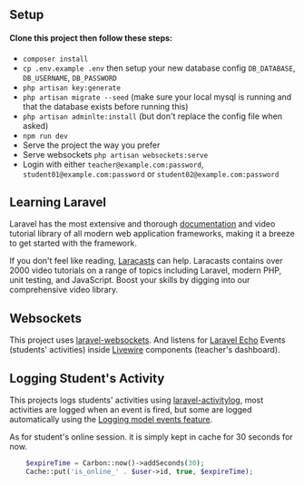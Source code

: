 ## Setup

#### Clone this project then follow these steps:

-   `composer install`
-   `cp .env.example .env` then setup your new database config `DB_DATABASE`, `DB_USERNAME`, `DB_PASSWORD`
-   `php artisan key:generate`
-   `php artisan migrate --seed` (make sure your local mysql is running and that the database exists before running this)
-   `php artisan adminlte:install` (but don't replace the config file when asked)
-   `npm run dev`
-   Serve the project the way you prefer
-   Serve websockets `php artisan websockets:serve`
-   Login with either `teacher@example.com:password`, `student01@example.com:password` or `student02@example.com:password`

## Learning Laravel

Laravel has the most extensive and thorough [documentation](https://laravel.com/docs) and video tutorial library of all modern web application frameworks, making it a breeze to get started with the framework.

If you don't feel like reading, [Laracasts](https://laracasts.com) can help. Laracasts contains over 2000 video tutorials on a range of topics including Laravel, modern PHP, unit testing, and JavaScript. Boost your skills by digging into our comprehensive video library.

## Websockets

This project uses [laravel-websockets](https://beyondco.de/docs/laravel-websockets/getting-started/introduction). And listens for [Laravel Echo](https://laravel.com/docs/9.x/broadcasting#client-side-installation) Events (students' activities) inside [Livewire](https://laravel-livewire.com/docs/2.x/laravel-echo) components (teacher's dashboard).


## Logging Student's Activity

This projects logs students' activities using [laravel-activitylog](https://spatie.be/docs/laravel-activitylog/v4/introduction), most activities are logged when an event is fired, but some are logged automatically using the [Logging model events feature](https://spatie.be/docs/laravel-activitylog/v4/advanced-usage/logging-model-events).

As for student's online session. it is simply kept in cache for 30 seconds for now.

```php
    $expireTime = Carbon::now()->addSeconds(30);
    Cache::put('is_online_' . $user->id, true, $expireTime);
```
